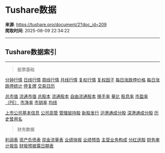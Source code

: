 # Tushare数据

**来源**: https://tushare.pro/document/2?doc_id=209  
**爬取时间**: 2025-08-09 22:34:22

---

## Tushare数据索引

---

> 股票基础

[分钟行情](https://tushare.pro/document/2?doc_id=109) [日线行情](https://tushare.pro/document/2?doc_id=27) [周线行情](https://tushare.pro/document/2?doc_id=144) [月线行情](https://tushare.pro/document/2?doc_id=145) [复权行情](https://tushare.pro/document/2?doc_id=146) [复权因子](https://tushare.pro/document/2?doc_id=128) [每日涨跌停价格](https://tushare.pro/document/2?doc_id=183) [每日涨跌停统计](https://tushare.pro/document/2?doc_id=198) [停复牌](https://tushare.pro/document/2?doc_id=31) [交易日历](https://tushare.pro/document/2?doc_id=26)

[总市值](https://tushare.pro/document/2?doc_id=32) [流通市值](https://tushare.pro/document/2?doc_id=32) [总股本](https://tushare.pro/document/2?doc_id=32) [流通股本](https://tushare.pro/document/2?doc_id=32) [自由流通股本](https://tushare.pro/document/2?doc_id=32) [换手率](https://tushare.pro/document/2?doc_id=32) [量比](https://tushare.pro/document/2?doc_id=32) [股息率](https://tushare.pro/document/2?doc_id=32) [市盈率（PE）](https://tushare.pro/document/2?doc_id=32) [市净率](https://tushare.pro/document/2?doc_id=32) [市销率](https://tushare.pro/document/2?doc_id=32) [均线](https://tushare.pro/document/2?doc_id=109)

[上市公司基本信息](https://tushare.pro/document/2?doc_id=112) [公司高管](https://tushare.pro/document/2?doc_id=193) [管理层持股](https://tushare.pro/document/2?doc_id=194) [新股发行](https://tushare.pro/document/2?doc_id=123) [沪港通成分股](https://tushare.pro/document/2?doc_id=104) [深港通成分股](https://tushare.pro/document/2?doc_id=104) [历史曾用名](https://tushare.pro/document/2?doc_id=100)

> 财务数据

[利润表](https://tushare.pro/document/2?doc_id=33) [资产负债表](https://tushare.pro/document/2?doc_id=36) [现金流量表](https://tushare.pro/document/2?doc_id=44) [业绩快报](https://tushare.pro/document/2?doc_id=45) [业绩预告](https://tushare.pro/document/2?doc_id=46) [主营业务构成](https://tushare.pro/document/2?doc_id=81) [分红送股](https://tushare.pro/document/2?doc_id=103) [财务审计报告](https://tushare.pro/document/2?doc_id=80) [财报预披露日期表](https://tushare.pro/document/2?doc_id=162)
